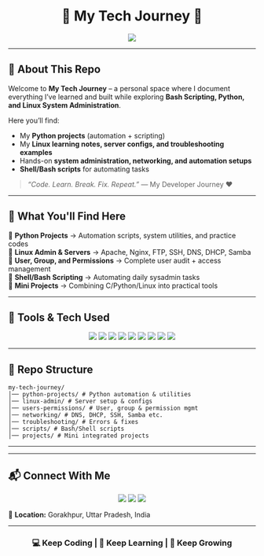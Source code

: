 <h1 align="center">🚀 My Tech Journey 🚀</h1>

<p align="center">
  <img src="https://readme-typing-svg.herokuapp.com?size=25&color=36BCF7&center=true&vCenter=true&width=700&lines=Learning+By+Doing;C+Language+Projects;Python+Projects;Linux+Servers+%7C+Automation+%7C+Configs;A+Diary+of+My+Tech+Growth" />
</p>

---

## 📖 About This Repo
Welcome to **My Tech Journey** – a personal space where I document everything I’ve learned and built while exploring **Bash Scripting, Python, and Linux System Administration**.  

Here you’ll find:  
- My **Python projects** (automation + scripting)  
- My **Linux learning notes, server configs, and troubleshooting examples**  
- Hands-on **system administration, networking, and automation setups**  
- **Shell/Bash scripts** for automating tasks  

> *“Code. Learn. Break. Fix. Repeat.”* — My Developer Journey ❤️

---

## 🔧 What You'll Find Here  
🔹 **Python Projects** → Automation scripts, system utilities, and practice codes  
🔹 **Linux Admin & Servers** → Apache, Nginx, FTP, SSH, DNS, DHCP, Samba  
🔹 **User, Group, and Permissions** → Complete user audit + access management  
🔹 **Shell/Bash Scripting** → Automating daily sysadmin tasks  
🔹 **Mini Projects** → Combining C/Python/Linux into practical tools  

---

## 🚀 Tools & Tech Used  

<p align="center">
  <!-- Programming -->
  <img src="https://img.shields.io/badge/Python-3776AB?style=for-the-badge&logo=python&logoColor=white" />
  <img src="https://img.shields.io/badge/Bash-4EAA25?style=for-the-badge&logo=gnubash&logoColor=white" />
  
  <!-- Linux -->
  <img src="https://img.shields.io/badge/Linux-000000?style=for-the-badge&logo=linux&logoColor=white" />
  <img src="https://img.shields.io/badge/RHEL/CentOS/AlmaLinux-EE0000?style=for-the-badge&logo=redhat&logoColor=white" />

  <!-- Web Servers -->
  <img src="https://img.shields.io/badge/Apache-D22128?style=for-the-badge&logo=apache&logoColor=white" />
  <img src="https://img.shields.io/badge/Nginx-009639?style=for-the-badge&logo=nginx&logoColor=white" />
  
  <!-- Networking -->
  <img src="https://img.shields.io/badge/DNS-FF9800?style=for-the-badge&logo=cloudflare&logoColor=white" />
  <img src="https://img.shields.io/badge/DHCP-673AB7?style=for-the-badge&logo=ubiquiti&logoColor=white" />
  <img src="https://img.shields.io/badge/SSH-000000?style=for-the-badge&logo=openssh&logoColor=white" />

</p>

---

## 📂 Repo Structure  
```
my-tech-journey/
│── python-projects/ # Python automation & utilities
│── linux-admin/ # Server setup & configs
│── users-permissions/ # User, group & permission mgmt
│── networking/ # DNS, DHCP, SSH, Samba etc.
│── troubleshooting/ # Errors & fixes
│── scripts/ # Bash/Shell scripts
│── projects/ # Mini integrated projects
```
  
  
---
  
---

## 📬 Connect With Me  

<p align="center">
  <a href="https://linkedin.com"><img src="https://img.shields.io/badge/LinkedIn-0077B5?style=for-the-badge&logo=linkedin&logoColor=white"></a>
  <a href="mailto:jyotiswaroop.niit1@gmail.com"><img src="https://img.shields.io/badge/Email-D14836?style=for-the-badge&logo=gmail&logoColor=white"></a>
  <a href="https://jyotiswaroop20.github.io/shandilya-portfolio-website/" target="_blank">
    <img src="https://img.shields.io/badge/Portfolio-FF6F61?style=for-the-badge&logo=internet-explorer&logoColor=white"/>
  </a>
</p>

📍 **Location:** Gorakhpur, Uttar Pradesh, India  

---

<h3 align="center">💻 Keep Coding | 🐧 Keep Learning | 🚀 Keep Growing</h3>
